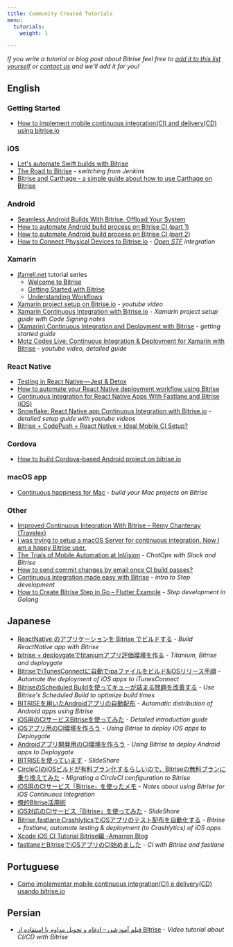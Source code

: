 ```yaml
---
title: Community Created Tutorials
menu:
  tutorials:
    weight: 1

---
```

*If you write a tutorial or blog post about Bitrise feel free to
[add it to this list yourself](https://github.com/bitrise-io/devcenter/edit/master/docs/tutorials/community-created.md)
or [contact us](https://www.bitrise.io/contact) and we'll add it for you!*


## English

### Getting Started

* [How to implement mobile continuous integration(CI) and delivery(CD) using bitrise.io](https://medium.com/@feliperfmarques/how-to-implement-mobile-continuous-integration-ci-and-delivery-cd-using-bitrise-io-eb7866dfc641)

### iOS

* [Let's automate Swift builds with Bitrise](https://medium.com/@erkekin/lets-automate-swift-builds-with-bitrise-47225d547c98)
* [The Road to Bitrise](http://blog.prolificinteractive.com/2016/04/20/the-road-to-bitrise/) - *switching from Jenkins*
* [Bitrise and Carthage - a simple guide about how to use Carthage on Bitrise](http://blog.ricardopereira.eu/2015/07/10/EN-bitrise-and-carthage/)

### Android

* [Seamless Android Builds With Bitrise. Offload Your System](http://myhexaville.com/2017/10/18/seamless-android-builds-with-bitrise/)
* [How to automate Android build process on Bitrise CI (part 1)](https://medium.com/@hesam.kamalan/how-to-automate-android-build-process-on-bitrise-ci-71ae3a94362e)
* [How to automate Android build process on Bitrise CI (part 2)](https://medium.com/@hesam.kamalan/how-to-automate-android-build-process-on-bitrise-ci-part-2-b3f8124c29ee)
* [How to Connect Physical Devices to Bitrise.io](https://www.thedroidsonroids.com/blog/how-to-connect-physical-devices-to-bitrise-io) - *[Open STF](https://openstf.io) integration*

### Xamarin

* [jfarrell.net](https://jfarrell.net) tutorial series
    * [Welcome to Bitrise](https://jfarrell.net/2016/09/05/welcome-to-bitrise/)
    * [Getting Started with Bitrise](https://jfarrell.net/2016/09/06/getting-started-with-bitrise/)
    * [Understanding Workflows](https://jfarrell.net/2016/09/11/understanding-workflows/)
* [Xamarin project setup on Bitrise.io](https://www.youtube.com/watch?v=ChX0TQzOd8c) - *youtube video*
* [Xamarin Continuous Integration with Bitrise.io](http://codingwithcookie.com/2016/05/xamarin-continuous-integration-with-bitrise-io/) - *Xamarin project setup guide with Code Signing notes*
* [(Xamarin) Continuous Integration and Deployment with Bitrise](http://blog.cayas.de/continuous-integration-and-deployment-with-bitrise) - *getting started guide*
* [Motz Codes Live: Continuous Integration & Deployment for Xamarin with Bitrise](https://www.youtube.com/watch?v=1UeNajpjIXY) - *youtube video, detailed guide*

### React Native

* [Testing in React Native — Jest & Detox](https://pillow.codes/testing-in-react-native-jest-detox-d7b3b79a166a)
* [How to automate your React Native deployment workflow using Bitrise](https://logbook.hanno.co/bitrise-deployment-workflow-react-native/)
* [Continuous Integration for React Native Apps With Fastlane and Bitrise (iOS)](http://blog.thebakery.io/continuous-integration-for-react-native-applications-with-fastlane-and-bitrise-ios-version/)
* [Snowflake: React Native app Continuous Integration with Bitrise.io](https://github.com/bartonhammond/snowflake/#continuous-integration) - *detailed setup guide with youtube videos*
* [Bitrise + CodePush + React Native = Ideal Mobile CI Setup?](https://medium.com/@mthakkar_/bitrise-codepush-react-native-ideal-mobile-ci-setup-6283b86146c)

### Cordova

* [How to build Cordova-based Android project on bitrise.io](http://vgaidarji.github.io/blog/2016/02/27/how-to-build-cordova-based-android-project-on-bitrise-io/)

### macOS app

* [Continuous happiness for Mac](https://blog.alltheflow.com/continuous-happiness-for-mac/) - *build your Mac projects on Bitrise*

### Other

* [Improved Continuous Integration With Bitrise – Rémy Chantenay (Travelex)](https://medium.com/@remy.chantenay/bitrise-travelex-digital-f3388019bae)
* [I was trying to setup a macOS Server for continuous integration. Now I am a happy Bitrise user.](https://theswiftdev.com/2016/08/29/macos-xcode-build-server-tutorial/)
* [The Trials of Mobile Automation at InVision](http://engineering.invisionapp.com/post/trials-of-mobile-automation/) - *ChatOps with Slack and Bitrise*
* [How to send commit changes by email once CI build passes?](https://medium.com/@hesam.kamalan/how-to-send-commit-changes-by-email-once-ci-build-passes-dee13c67c195)
* [Continuous integration made easy with Bitrise](https://blog.alltheflow.com/continuous-integration-made-easy-with-bitrise/) - *intro to Step development*
* [How to Create Bitrise Step in Go – Flutter Example](https://www.thedroidsonroids.com/blog/how-to-create-bitrise-step-in-go-flutter-example) - *Step development in Golang*


## Japanese

* [ReactNative のアプリケーションを Bitrise でビルドする](http://qiita.com/jtakahashi0604/items/5133358aa55a03137fbc) - *Build ReactNative app with Bitrise*
* [bitrise + deploygateでtitaniumアプリ評価環境を作る](http://qiita.com/imoans/items/aa6dec9392d2ed0b77cd) - *Titanium, Bitrise and deploygate*
* [BitriseでiTunesConnectに自動でipaファイルをビルド&iOSリリース手順](http://qiita.com/narukun/items/960d71f6577146550b08) - *Automate the deployment of iOS apps to iTunesConnect*
* [BitriseのScheduled Buildを使ってキューが詰まる問題を改善する](http://qiita.com/shobyshoby/items/610aaa40b4a49498849c) - *Use Bitrise's Scheduled Build to optimize build times*
* [BITRISEを用いたAndroidアプリの自動配布](http://qiita.com/sjnya/items/6ac1c800f16a7f24201a) - *Automatic distribution of Android apps using Bitrise*
* [iOS用のCIサービスBitriseを使ってみた](http://qiita.com/keygx/items/ab6149476f43ec51eb5c) - *Detailed introduction guide*
* [iOSアプリ用のCI環境を作ろう](http://qiita.com/kou_hon/items/51dda72ad62c0c03a720) - *Using Bitrise to deploy iOS apps to Deploygate*
* [Androidアプリ開発用のCI環境を作ろう](http://qiita.com/kou_hon/items/fe80072a38dd8aa861af) - *Using Bitrise to deploy Android apps to Deploygate*
* [BITRISEを使っています](http://www.slideshare.net/kurikazu/bitrise-62409912) - *SlideShare*
* [CircleCIのiOSビルドが有料プラン化するらしいので、Bitriseの無料プランに乗り換えてみた](http://engineering.otobank.co.jp/entry/ios-build-switch-to-bitrise-from-circleci) - *Migrating a CircleCI configuration to Bitrise*
* [iOS用のCIサービス「Bitrise」を使ったメモ](http://blog.koogawa.com/entry/2016/01/31/110032) - *Notes about using Bitrise for iOS Continuous Integration*
* [俺的Bitrise活用術](http://yanma.hateblo.jp/entry/2016/03/15/104131)
* [iOS対応のCIサービス「Bitrise」を使ってみた](http://sssslide.com/www.slideshare.net/koogawa/ioscibitrise) - *SlideShare*
* [Bitrise,fastlane,CrashlyticsでiOSアプリのテスト配布を自動化する](http://techblog.lclco.com/entry/2016/05/09/192230) - *Bitrise + fastlane, automate testing & deployment (to Crashlytics) of iOS apps*
* [Xcode iOS CI Tutorial Bitrise編 -Amarron Blog](http://amarron.blog/detail.php?id=20170715)
* [fastlaneとBitriseでiOSアプリのCI始めました](http://blog.lisb.direct/entry/2017/07/20/100000) - *CI with Bitrise and fastlane*

## Portuguese

* [Como implementar mobile continuous integration(CI) e delivery(CD) usando bitrise.io](https://medium.com/@feliperfmarques/como-implementar-mobile-continuous-integration-ci-e-delivery-cd-usando-bitrise-io-c16007263deb)

## Persian

* [فیلم آموزشی – ادغام و تحویل مداوم با استفاده از Bitrise](http://www.kamalan.com/1395/05/%D9%81%DB%8C%D9%84%D9%85-%D8%A2%D9%85%D9%88%D8%B2%D8%B4%DB%8C-%D8%A7%D8%AF%D8%BA%D8%A7%D9%85-%D9%88-%D8%AA%D8%AD%D9%88%DB%8C%D9%84-%D9%85%D8%AF%D8%A7%D9%88%D9%85-%D8%A8%D8%A7-%D8%A7%D8%B3%D8%AA/) - *Video tutorial about CI/CD with Bitrise*